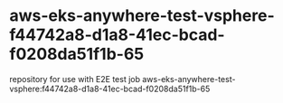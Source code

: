 # aws-eks-anywhere-test-vsphere-f44742a8-d1a8-41ec-bcad-f0208da51f1b-65
repository for use with E2E test job aws-eks-anywhere-test-vsphere:f44742a8-d1a8-41ec-bcad-f0208da51f1b-65
